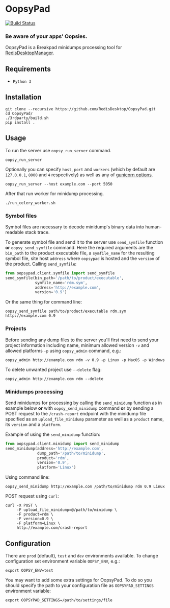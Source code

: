 # OopsyPad 
[![Build Status](https://travis-ci.org/RedisDesktop/OopsyPad.svg?branch=master)](https://travis-ci.org/RedisDesktop/OopsyPad)

### Be aware of your apps' Oopsies.
OopsyPad is a Breakpad minidumps processing tool for [RedisDesktopManager](https://github.com/uglide/RedisDesktopManager).

## Requirements
- `Python 3`

## Installation
```shell
git clone --recursive https://github.com/RedisDesktop/OopsyPad.git
cd OopsyPad/
./3rdparty/build.sh
pip install .
```

## Usage
To run the server use `oopsy_run_server` command.
```shell
oopsy_run_server
```
Optionally you can specify `host`, `port` and `workers` (which by default are `127.0.0.1`, `8000` and `4` respectively) as well as any of [gunicorn options](http://docs.gunicorn.org/en/stable/settings.html).
```shell
oopsy_run_server --host example.com --port 5050
```
After that run worker for minidump processing.
```shell
./run_celery_worker.sh
```

### Symbol files
Symbol files are necessary to decode minidump's binary data into human-readable stack trace.

To generate symbol file and send it to the server use `send_symfile` function __or__ `oopsy_send_symfile` command.
Here the required arguments are the `bin_path` to the product executable file, a `symfile_name` for the resulting symbol file, site host `address` where `oopsypad` is hosted and the `version` of the product.
Calling `send_symfile`:
```python
from oopsypad.client.symfile import send_symfile
send_symfile(bin_path='/path/to/product/executable',
             symfile_name='rdm.sym',
             address='http://example.com',
             version='0.9')
```
Or the same thing for command line:
```shell
oopsy_send_symfile path/to/product/executable rdm.sym http://example.com 0.9
```
### Projects
Before sending any dump files to the server you'll first need to send your project information including name, minimum allowed version `-v` and allowed platforms `-p` using `oopsy_admin` command, e.g.:
```shell
oopsy_admin http://example.com rdm -v 0.9 -p Linux -p MacOS -p Windows
```
To delete unwanted project use `--delete` flag:
```shell
oopsy_admin http://example.com rdm --delete
```
### Minidumps processing
Send minidumps for processing by calling the `send_minidump` function as in example below __or__ with `oopsy_send_minidump` command __or__ by sending a POST request to the `/crash-report` endpoint with the minidump file specified as an `upload_file_minidump` parameter as well as a `product` name, its `version` and a `platform`.

Example of using the `send_minidump` function:
```python
from oopsypad.client.minidump import send_minidump
send_minidump(address='http://example.com',
              dump_path='/path/to/minidump',
              product='rdm',
              version='0.9',
              platform='Linux')
```
Using command line:
```shell
oopsy_send_minidump http://example.com /path/to/minidump rdm 0.9 Linux
```
POST request using `curl`:
```shell
curl -X POST \
     -F upload_file_minidump=@/path/to/minidump \
     -F product=rdm \
     -F version=0.9 \
     -F platform=Linux \
     http://example.com/crash-report
```

## Configuration
There are `prod` (default), `test` and `dev` environments available. To change configuration set environment variable `OOPSY_ENV`, e.g.:
```shell
export OOPSY_ENV=test
```
You may want to add some extra settings for OopsyPad.
To do so you should specify the path to your configuration file as `OOPSYPAD_SETTINGS` environment variable:
```shell
export OOPSYPAD_SETTINGS=/path/to/settings/file
```
